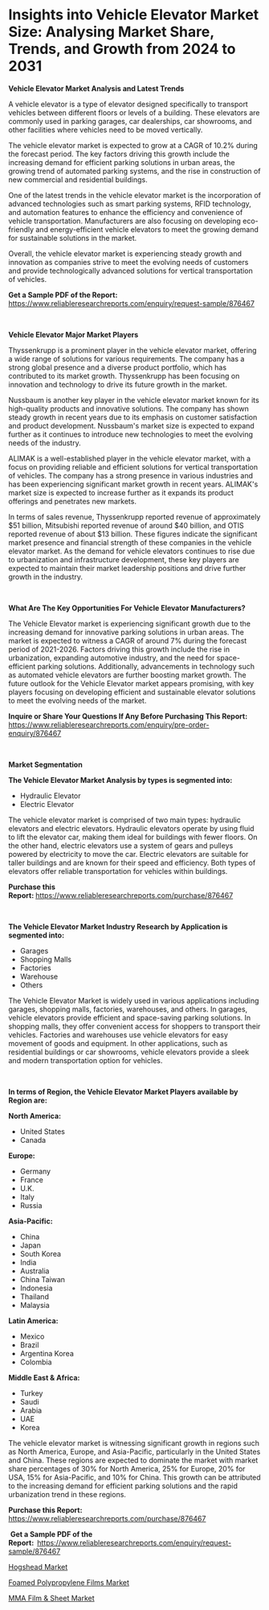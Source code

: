 <p><h1>Insights into Vehicle Elevator Market Size: Analysing Market Share, Trends, and Growth from 2024 to 2031</h1></p><p><strong>Vehicle Elevator Market Analysis and Latest Trends</strong></p>
<p><p>A vehicle elevator is a type of elevator designed specifically to transport vehicles between different floors or levels of a building. These elevators are commonly used in parking garages, car dealerships, car showrooms, and other facilities where vehicles need to be moved vertically.</p><p>The vehicle elevator market is expected to grow at a CAGR of 10.2% during the forecast period. The key factors driving this growth include the increasing demand for efficient parking solutions in urban areas, the growing trend of automated parking systems, and the rise in construction of new commercial and residential buildings.</p><p>One of the latest trends in the vehicle elevator market is the incorporation of advanced technologies such as smart parking systems, RFID technology, and automation features to enhance the efficiency and convenience of vehicle transportation. Manufacturers are also focusing on developing eco-friendly and energy-efficient vehicle elevators to meet the growing demand for sustainable solutions in the market.</p><p>Overall, the vehicle elevator market is experiencing steady growth and innovation as companies strive to meet the evolving needs of customers and provide technologically advanced solutions for vertical transportation of vehicles.</p></p>
<p><strong>Get a Sample PDF of the Report:&nbsp;</strong> <a href="https://www.reliableresearchreports.com/enquiry/request-sample/876467">https://www.reliableresearchreports.com/enquiry/request-sample/876467</a></p>
<p>&nbsp;</p>
<p><strong>Vehicle Elevator Major Market Players</strong></p>
<p><p>Thyssenkrupp is a prominent player in the vehicle elevator market, offering a wide range of solutions for various requirements. The company has a strong global presence and a diverse product portfolio, which has contributed to its market growth. Thyssenkrupp has been focusing on innovation and technology to drive its future growth in the market.</p><p>Nussbaum is another key player in the vehicle elevator market known for its high-quality products and innovative solutions. The company has shown steady growth in recent years due to its emphasis on customer satisfaction and product development. Nussbaum's market size is expected to expand further as it continues to introduce new technologies to meet the evolving needs of the industry.</p><p>ALIMAK is a well-established player in the vehicle elevator market, with a focus on providing reliable and efficient solutions for vertical transportation of vehicles. The company has a strong presence in various industries and has been experiencing significant market growth in recent years. ALIMAK's market size is expected to increase further as it expands its product offerings and penetrates new markets.</p><p>In terms of sales revenue, Thyssenkrupp reported revenue of approximately $51 billion, Mitsubishi reported revenue of around $40 billion, and OTIS reported revenue of about $13 billion. These figures indicate the significant market presence and financial strength of these companies in the vehicle elevator market. As the demand for vehicle elevators continues to rise due to urbanization and infrastructure development, these key players are expected to maintain their market leadership positions and drive further growth in the industry.</p></p>
<p>&nbsp;</p>
<p><strong>What Are The Key Opportunities For Vehicle Elevator Manufacturers?</strong></p>
<p><p>The Vehicle Elevator market is experiencing significant growth due to the increasing demand for innovative parking solutions in urban areas. The market is expected to witness a CAGR of around 7% during the forecast period of 2021-2026. Factors driving this growth include the rise in urbanization, expanding automotive industry, and the need for space-efficient parking solutions. Additionally, advancements in technology such as automated vehicle elevators are further boosting market growth. The future outlook for the Vehicle Elevator market appears promising, with key players focusing on developing efficient and sustainable elevator solutions to meet the evolving needs of the market.</p></p>
<p><strong>Inquire or Share Your Questions If Any Before Purchasing This Report:</strong> <a href="https://www.reliableresearchreports.com/enquiry/pre-order-enquiry/876467">https://www.reliableresearchreports.com/enquiry/pre-order-enquiry/876467</a></p>
<p>&nbsp;</p>
<p><strong>Market Segmentation</strong></p>
<p><strong>The Vehicle Elevator Market Analysis by types is segmented into:</strong></p>
<p><ul><li>Hydraulic Elevator</li><li>Electric Elevator</li></ul></p>
<p><p>The vehicle elevator market is comprised of two main types: hydraulic elevators and electric elevators. Hydraulic elevators operate by using fluid to lift the elevator car, making them ideal for buildings with fewer floors. On the other hand, electric elevators use a system of gears and pulleys powered by electricity to move the car. Electric elevators are suitable for taller buildings and are known for their speed and efficiency. Both types of elevators offer reliable transportation for vehicles within buildings.</p></p>
<p><strong>Purchase this Report:&nbsp;</strong><a href="https://www.reliableresearchreports.com/purchase/876467">https://www.reliableresearchreports.com/purchase/876467</a></p>
<p>&nbsp;</p>
<p><strong>The Vehicle Elevator Market Industry Research by Application is segmented into:</strong></p>
<p><ul><li>Garages</li><li>Shopping Malls</li><li>Factories</li><li>Warehouse</li><li>Others</li></ul></p>
<p><p>The Vehicle Elevator Market is widely used in various applications including garages, shopping malls, factories, warehouses, and others. In garages, vehicle elevators provide efficient and space-saving parking solutions. In shopping malls, they offer convenient access for shoppers to transport their vehicles. Factories and warehouses use vehicle elevators for easy movement of goods and equipment. In other applications, such as residential buildings or car showrooms, vehicle elevators provide a sleek and modern transportation option for vehicles.</p></p>
<p>&nbsp;</p>
<p><strong>In terms of Region, the Vehicle Elevator Market Players available by Region are:</strong></p>
<p>
    <p> <strong> North America: </strong>
        <ul>
            <li>United States</li>
            <li>Canada</li>
        </ul>
        </p> 
    <p> <strong> Europe: </strong>
        <ul>
            <li>Germany</li>
            <li>France</li>
            <li>U.K.</li>
            <li>Italy</li>
            <li>Russia</li>
        </ul>
        </p> 
    <p> <strong> Asia-Pacific: </strong>
        <ul>
            <li>China</li>
            <li>Japan</li>
            <li>South Korea</li>
            <li>India</li>
            <li>Australia</li>
            <li>China Taiwan</li>
            <li>Indonesia</li>
            <li>Thailand</li>
            <li>Malaysia</li>
        </ul>
        </p> 
    <p> <strong> Latin America: </strong>
        <ul>
            <li>Mexico</li>
            <li>Brazil</li>
            <li>Argentina Korea</li>
            <li>Colombia</li>
        </ul>
        </p> 
    <p> <strong> Middle East & Africa: </strong>
        <ul>
            <li>Turkey</li>
            <li>Saudi</li>
            <li>Arabia</li>
            <li>UAE</li>
            <li>Korea</li>
        </ul>
    </p>
    </p>
<p><p>The vehicle elevator market is witnessing significant growth in regions such as North America, Europe, and Asia-Pacific, particularly in the United States and China. These regions are expected to dominate the market with market share percentages of 30% for North America, 25% for Europe, 20% for USA, 15% for Asia-Pacific, and 10% for China. This growth can be attributed to the increasing demand for efficient parking solutions and the rapid urbanization trend in these regions.</p></p>
<p><strong>Purchase this Report: </strong><a href="https://www.reliableresearchreports.com/purchase/876467">https://www.reliableresearchreports.com/purchase/876467</a></p>
<p>&nbsp;<strong>Get a Sample PDF of the Report:&nbsp;&nbsp;</strong><a href="https://www.reliableresearchreports.com/enquiry/request-sample/876467">https://www.reliableresearchreports.com/enquiry/request-sample/876467</a></p>
<p><strong></strong></p>
<p><p><a href="https://view.publitas.com/reportprime-1/global-hogshead-market-size-and-market-trends-insights-and-projections-from-2023-to-2030/">Hogshead Market</a></p><p><a href="https://view.publitas.com/reportprime-1/foamed-polypropylene-films-market-research-report-forecasted-for-period-from-2023-2030-by-market-type-market-application-and-region/">Foamed Polypropylene Films Market</a></p><p><a href="https://view.publitas.com/reportprime-1/mma-film-sheet-market-dynamics-2023-2030-also-about-its-market-trends-projections-and-opportunities/">MMA Film & Sheet Market</a></p></p>